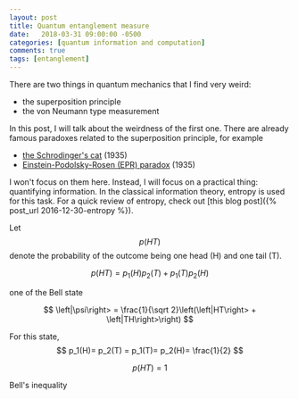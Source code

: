 ```yaml
---
layout: post
title: Quantum entanglement measure
date:   2018-03-31 09:00:00 -0500
categories: [quantum information and computation]
comments: true
tags: [entanglement]
---
```

There are two things in quantum mechanics that I find very weird:

* the superposition principle
* the von Neumann type measurement

In this post, I will talk about the weirdness of the first one.
There are already famous paradoxes related to the superposition principle, for example

* [the Schrodinger's cat](https://en.wikipedia.org/wiki/Schr%C3%B6dinger%27s_cat) (1935)
* [Einstein-Podolsky-Rosen (EPR) paradox](https://en.wikipedia.org/wiki/EPR_paradox) (1935)

I won't focus on them here. Instead, I will focus on a practical thing: quantifying information.
In the classical information theory, entropy is used for this task.
For a quick review of entropy, check out [this blog post]({% post_url 2016-12-30-entropy %}).



Let $$p(HT)$$ denote the probability of the outcome being one head (H) and one tail (T).

$$
p(HT) = p_1(H)p_2(T) + p_1(T)p_2(H)
$$

one of the Bell state

$$
\left|\psi\right> = \frac{1}{\sqrt 2}\left(\left|HT\right> + \left|TH\right>\right) 
$$

For this state, 
$$
p_1(H)= p_2(T) = p_1(T)= p_2(H)= \frac{1}{2}
$$

$$p(HT)=1$$

Bell's inequality
